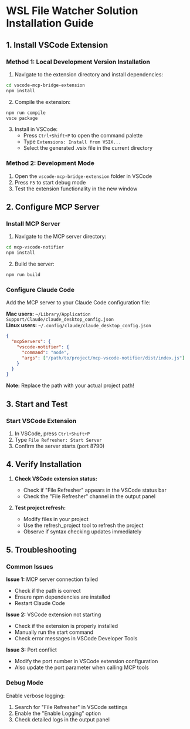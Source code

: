 # WSL File Watcher Solution Installation Guide

## 1. Install VSCode Extension

### Method 1: Local Development Version Installation

1. Navigate to the extension directory and install dependencies:
```bash
cd vscode-mcp-bridge-extension
npm install
```

2. Compile the extension:
```bash
npm run compile
vsce package
```

3. Install in VSCode:
   - Press `Ctrl+Shift+P` to open the command palette
   - Type `Extensions: Install from VSIX...`
   - Select the generated .vsix file in the current directory

### Method 2: Development Mode

1. Open the `vscode-mcp-bridge-extension` folder in VSCode
2. Press `F5` to start debug mode
3. Test the extension functionality in the new window

## 2. Configure MCP Server

### Install MCP Server

1. Navigate to the MCP server directory:
```bash
cd mcp-vscode-notifier
npm install
```

2. Build the server:
```bash
npm run build
```

### Configure Claude Code

Add the MCP server to your Claude Code configuration file:

**Mac users:** `~/Library/Application Support/Claude/claude_desktop_config.json`  
**Linux users:** `~/.config/claude/claude_desktop_config.json`

```json
{
  "mcpServers": {
    "vscode-notifier": {
      "command": "node",
      "args": ["/path/to/project/mcp-vscode-notifier/dist/index.js"]
    }
  }
}
```

**Note:** Replace the path with your actual project path!

## 3. Start and Test

### Start VSCode Extension

1. In VSCode, press `Ctrl+Shift+P`
2. Type `File Refresher: Start Server`
3. Confirm the server starts (port 8790)

## 4. Verify Installation

1. **Check VSCode extension status:**
   - Check if "File Refresher" appears in the VSCode status bar
   - Check the "File Refresher" channel in the output panel

2. **Test project refresh:**
   - Modify files in your project
   - Use the refresh_project tool to refresh the project
   - Observe if syntax checking updates immediately

## 5. Troubleshooting

### Common Issues

**Issue 1:** MCP server connection failed
- Check if the path is correct
- Ensure npm dependencies are installed
- Restart Claude Code

**Issue 2:** VSCode extension not starting
- Check if the extension is properly installed
- Manually run the start command
- Check error messages in VSCode Developer Tools

**Issue 3:** Port conflict
- Modify the port number in VSCode extension configuration
- Also update the port parameter when calling MCP tools

### Debug Mode

Enable verbose logging:
1. Search for "File Refresher" in VSCode settings
2. Enable the "Enable Logging" option
3. Check detailed logs in the output panel